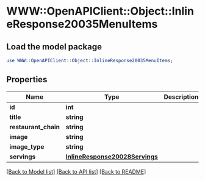 # WWW::OpenAPIClient::Object::InlineResponse20035MenuItems

## Load the model package
```perl
use WWW::OpenAPIClient::Object::InlineResponse20035MenuItems;
```

## Properties
Name | Type | Description | Notes
------------ | ------------- | ------------- | -------------
**id** | **int** |  | 
**title** | **string** |  | 
**restaurant_chain** | **string** |  | 
**image** | **string** |  | 
**image_type** | **string** |  | 
**servings** | [**InlineResponse20028Servings**](InlineResponse20028Servings.md) |  | [optional] 

[[Back to Model list]](../README.md#documentation-for-models) [[Back to API list]](../README.md#documentation-for-api-endpoints) [[Back to README]](../README.md)


